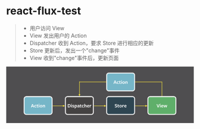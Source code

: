 # react-flux-test

> * 用户访问 View
> * View 发出用户的 Action
> * Dispatcher 收到 Action，要求 Store 进行相应的更新
> * Store 更新后，发出一个"change"事件
> * View 收到"change"事件后，更新页面

![](img/dataflow.png)

